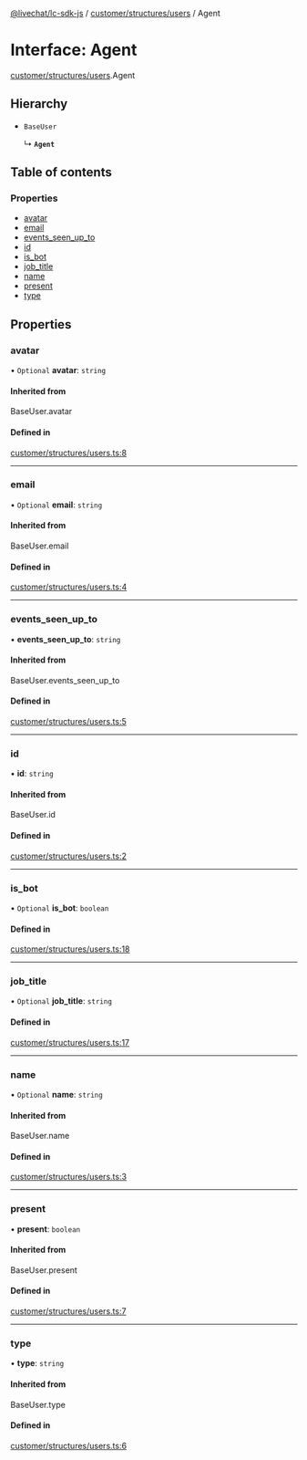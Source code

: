 [@livechat/lc-sdk-js](../README.md) / [customer/structures/users](../modules/customer_structures_users.md) / Agent

# Interface: Agent

[customer/structures/users](../modules/customer_structures_users.md).Agent

## Hierarchy

- `BaseUser`

  ↳ **`Agent`**

## Table of contents

### Properties

- [avatar](customer_structures_users.Agent.md#avatar)
- [email](customer_structures_users.Agent.md#email)
- [events\_seen\_up\_to](customer_structures_users.Agent.md#events_seen_up_to)
- [id](customer_structures_users.Agent.md#id)
- [is\_bot](customer_structures_users.Agent.md#is_bot)
- [job\_title](customer_structures_users.Agent.md#job_title)
- [name](customer_structures_users.Agent.md#name)
- [present](customer_structures_users.Agent.md#present)
- [type](customer_structures_users.Agent.md#type)

## Properties

### avatar

• `Optional` **avatar**: `string`

#### Inherited from

BaseUser.avatar

#### Defined in

[customer/structures/users.ts:8](https://github.com/livechat/lc-sdk-js/blob/25e113d/src/customer/structures/users.ts#L8)

___

### email

• `Optional` **email**: `string`

#### Inherited from

BaseUser.email

#### Defined in

[customer/structures/users.ts:4](https://github.com/livechat/lc-sdk-js/blob/25e113d/src/customer/structures/users.ts#L4)

___

### events\_seen\_up\_to

• **events\_seen\_up\_to**: `string`

#### Inherited from

BaseUser.events\_seen\_up\_to

#### Defined in

[customer/structures/users.ts:5](https://github.com/livechat/lc-sdk-js/blob/25e113d/src/customer/structures/users.ts#L5)

___

### id

• **id**: `string`

#### Inherited from

BaseUser.id

#### Defined in

[customer/structures/users.ts:2](https://github.com/livechat/lc-sdk-js/blob/25e113d/src/customer/structures/users.ts#L2)

___

### is\_bot

• `Optional` **is\_bot**: `boolean`

#### Defined in

[customer/structures/users.ts:18](https://github.com/livechat/lc-sdk-js/blob/25e113d/src/customer/structures/users.ts#L18)

___

### job\_title

• `Optional` **job\_title**: `string`

#### Defined in

[customer/structures/users.ts:17](https://github.com/livechat/lc-sdk-js/blob/25e113d/src/customer/structures/users.ts#L17)

___

### name

• `Optional` **name**: `string`

#### Inherited from

BaseUser.name

#### Defined in

[customer/structures/users.ts:3](https://github.com/livechat/lc-sdk-js/blob/25e113d/src/customer/structures/users.ts#L3)

___

### present

• **present**: `boolean`

#### Inherited from

BaseUser.present

#### Defined in

[customer/structures/users.ts:7](https://github.com/livechat/lc-sdk-js/blob/25e113d/src/customer/structures/users.ts#L7)

___

### type

• **type**: `string`

#### Inherited from

BaseUser.type

#### Defined in

[customer/structures/users.ts:6](https://github.com/livechat/lc-sdk-js/blob/25e113d/src/customer/structures/users.ts#L6)
